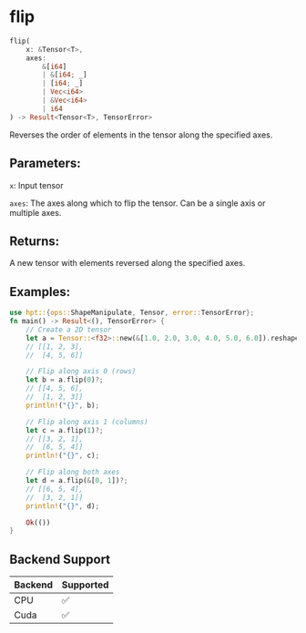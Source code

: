 # flip
```rust
flip(
    x: &Tensor<T>,
    axes: 
        &[i64]
        | &[i64; _]
        | [i64; _] 
        | Vec<i64> 
        | &Vec<i64>
        | i64
) -> Result<Tensor<T>, TensorError>
```
Reverses the order of elements in the tensor along the specified axes.

## Parameters:
`x`: Input tensor

`axes`: The axes along which to flip the tensor. Can be a single axis or multiple axes.

## Returns:
A new tensor with elements reversed along the specified axes.

## Examples:
```rust
use hpt::{ops::ShapeManipulate, Tensor, error::TensorError};
fn main() -> Result<(), TensorError> {
    // Create a 2D tensor
    let a = Tensor::<f32>::new(&[1.0, 2.0, 3.0, 4.0, 5.0, 6.0]).reshape(&[2, 3])?;
    // [[1, 2, 3],
    //  [4, 5, 6]]

    // Flip along axis 0 (rows)
    let b = a.flip(0)?;
    // [[4, 5, 6],
    //  [1, 2, 3]]
    println!("{}", b);

    // Flip along axis 1 (columns)
    let c = a.flip(1)?;
    // [[3, 2, 1],
    //  [6, 5, 4]]
    println!("{}", c);

    // Flip along both axes
    let d = a.flip(&[0, 1])?;
    // [[6, 5, 4],
    //  [3, 2, 1]]
    println!("{}", d);

    Ok(())
}
```
## Backend Support
| Backend | Supported |
|---------|-----------|
| CPU     | ✅         |
| Cuda    | ✅        |